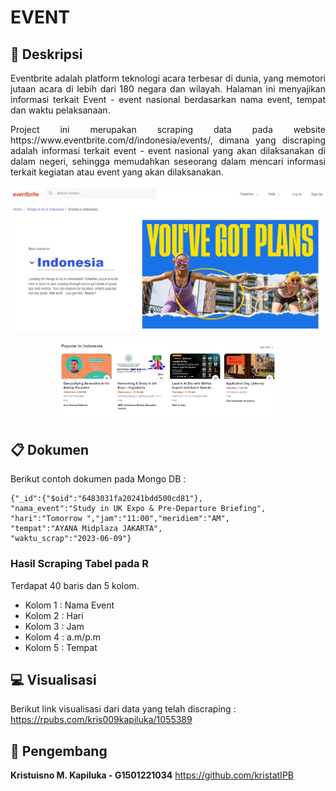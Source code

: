 # **EVENT**

## :blue_book: **Deskripsi**
<p align="justify">
Eventbrite adalah platform teknologi acara terbesar di dunia, yang memotori jutaan acara di lebih dari 180 negara dan wilayah. Halaman ini menyajikan informasi terkait Event - event nasional berdasarkan nama event, tempat dan waktu pelaksanaan. 
</p>

<p align="justify">
Project ini merupakan scraping data pada website https://www.eventbrite.com/d/indonesia/events/, dimana yang discraping adalah informasi terkait event - event nasional yang akan dilaksanakan di dalam negeri, sehingga memudahkan seseorang dalam mencari informasi terkait kegiatan atau event yang akan dilaksanakan.
</p>

[![scrape_event](https://raw.githubusercontent.com/kristatIPB/dokumen_project/main/QQ.jpg)](https://raw.githubusercontent.com/kristatIPB/dokumen_project/main/QQ.jpg)

<p align="center" width="100%">
    <img width="70%" src="https://raw.githubusercontent.com/kristatIPB/dokumen_project/main/WW.jpg">
</p>

## :clipboard: **Dokumen**

Berikut contoh dokumen pada Mongo DB :

```
{"_id":{"$oid":"6483031fa20241bdd500cd81"},
"nama_event":"Study in UK Expo & Pre-Departure Briefing",
"hari":"Tomorrow ","jam":"11:00","meridiem":"AM",
"tempat":"AYANA Midplaza JAKARTA",
"waktu_scrap":"2023-06-09"}
```
### Hasil Scraping Tabel pada R
Terdapat 40 baris dan 5 kolom.
- Kolom 1 : Nama Event
- Kolom 2 : Hari
- Kolom 3 : Jam
- Kolom 4 : a.m/p.m
- Kolom 5 : Tempat

## :computer: **Visualisasi**

Berikut link visualisasi dari data yang telah discraping :
https://rpubs.com/kris009kapiluka/1055389

## :walking: **Pengembang**
**Kristuisno M. Kapiluka - G1501221034** https://github.com/kristatIPB
